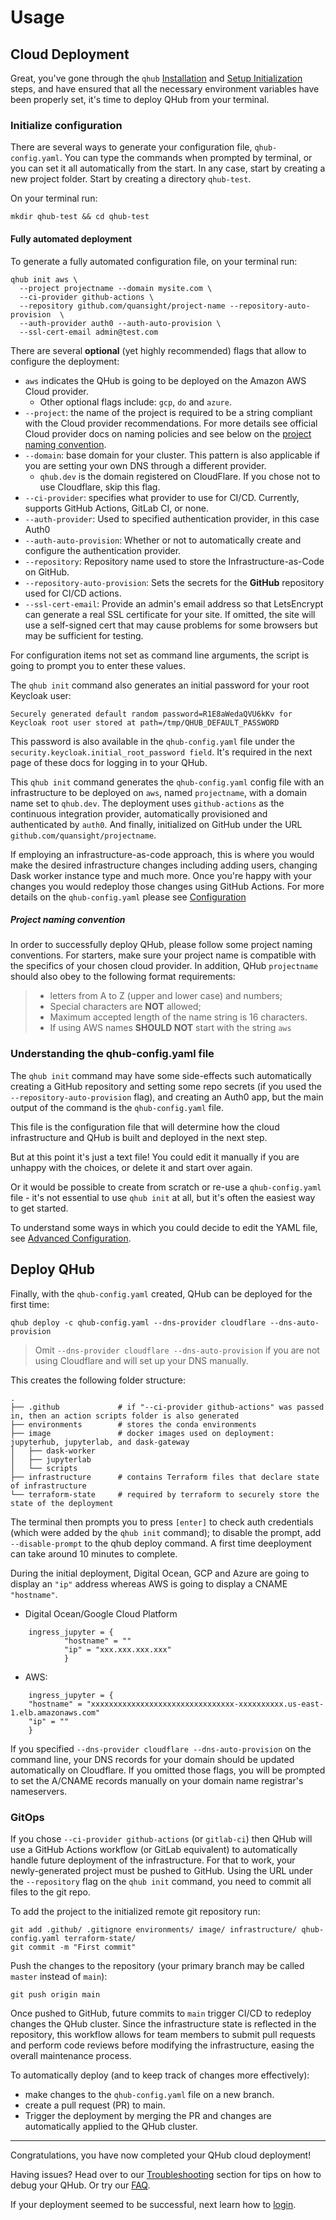 # Usage

## Cloud Deployment

Great, you've gone through the `qhub` [Installation](installation.md) and [Setup Initialization](setup.md) steps,
and have ensured that all the necessary environment variables have been properly set, it's time to deploy QHub
from your terminal.

### Initialize configuration

There are several ways to generate your configuration file, `qhub-config.yaml`. You can
type the commands when prompted by terminal, or you can set
it all automatically from the start. In any case, start by creating
a new project folder. Start by creating a directory `qhub-test`.

On your terminal run:

```shell
mkdir qhub-test && cd qhub-test
```

#### Fully automated deployment

To generate a fully automated configuration file, on your terminal run:

```shell
qhub init aws \
  --project projectname --domain mysite.com \
  --ci-provider github-actions \
  --repository github.com/quansight/project-name --repository-auto-provision  \
  --auth-provider auth0 --auth-auto-provision \
  --ssl-cert-email admin@test.com
```
There are several **optional** (yet highly recommended) flags that
allow to configure the deployment:

- `aws` indicates the QHub is going to be deployed on the Amazon AWS Cloud provider.
    + Other optional flags include: `gcp`, `do` and `azure`.
- `--project`: the name of the project is required to be a string compliant with the Cloud provider recommendations. For
  more details see official Cloud provider docs on naming policies and see below on the [project naming convention](#project-naming-convention).
- `--domain`: base domain for your cluster. This pattern is also applicable if you are setting your own DNS through a different provider.
  + `qhub.dev` is the domain registered on CloudFlare. If you chose not to use Cloudflare, skip this flag.
- `--ci-provider`: specifies what provider to use for CI/CD. Currently, supports GitHub Actions, GitLab CI, or none.
- `--auth-provider`: Used to specified authentication provider, in this case Auth0
- `--auth-auto-provision`: Whether or not to automatically create and configure the authentication provider.
- `--repository`: Repository name used to store the Infrastructure-as-Code on GitHub.
- `--repository-auto-provision`: Sets the secrets for the **GitHub** repository used for CI/CD actions.
- `--ssl-cert-email`: Provide an admin's email address so that LetsEncrypt can generate a real SSL certificate for your site. If omitted, the site will use a self-signed cert that may cause problems for some browsers but may be sufficient for testing.

For configuration items not set as command line arguments, the script is going to prompt you to enter these values.

The `qhub init` command also generates an initial password for your root Keycloak user:

```
Securely generated default random password=R1E8aWedaQVU6kKv for Keycloak root user stored at path=/tmp/QHUB_DEFAULT_PASSWORD
```

This password is also available in the `qhub-config.yaml` file under the `security.keycloak.initial_root_password field`. It's required in the next page of these docs for logging in to your QHub.

This `qhub init` command generates the `qhub-config.yaml` config file
with an infrastructure to be deployed on `aws`, named `projectname`, with a
domain name set to `qhub.dev`. The deployment uses `github-actions` as
the continuous integration provider,
automatically provisioned and authenticated by `auth0`. And finally, initialized on
GitHub under the URL `github.com/quansight/projectname`.

If employing an infrastructure-as-code approach, this is where you would make the desired infrastructure changes
including adding users, changing Dask worker instance type and much more. Once you're happy with your changes you would redeploy those changes using GitHub Actions. For more details on the `qhub-config.yaml` please see [Configuration](configuration.md)

##### Project naming convention
In order to successfully deploy QHub, please follow some project naming conventions. For starters,
make sure your project name is compatible with the specifics of your chosen cloud provider. In addition, QHub `projectname`
should also obey to the following format requirements:
> + letters from A to Z (upper and lower case) and numbers;
> + Special characters are **NOT** allowed;
> + Maximum accepted length of the name string is 16 characters.
> + If using AWS names **SHOULD NOT** start with the string `aws`

### Understanding the qhub-config.yaml file

The `qhub init` command may have some side-effects such automatically creating a GitHub repository and setting some repo secrets (if you used the `--repository-auto-provision` flag), and creating an Auth0 app, but the main output of the command is the `qhub-config.yaml` file.

This file is the configuration file that will determine how the cloud infrastructure and QHub is built and deployed in the next step.

But at this point it's just a text file! You could edit it manually if you are unhappy with the choices, or delete it and start over again.

Or it would be possible to create from scratch or re-use a `qhub-config.yaml` file - it's not essential to use `qhub init` at all, but it's often the easiest way to get started.

To understand some ways in which you could decide to edit the YAML file, see [Advanced Configuration](configuration.md).

## Deploy QHub

Finally, with the `qhub-config.yaml` created, QHub can be deployed for the first time:

```shell
qhub deploy -c qhub-config.yaml --dns-provider cloudflare --dns-auto-provision
```
> Omit `--dns-provider cloudflare --dns-auto-provision` if you are not using Cloudflare and will set up your DNS manually.

This creates the following folder structure:

```
.
├── .github             # if "--ci-provider github-actions" was passed in, then an action scripts folder is also generated
├── environments        # stores the conda environments
├── image               # docker images used on deployment: jupyterhub, jupyterlab, and dask-gateway
│   ├── dask-worker
│   ├── jupyterlab
│   └── scripts
├── infrastructure      # contains Terraform files that declare state of infrastructure
└── terraform-state     # required by terraform to securely store the state of the deployment
```

The terminal then prompts you to press `[enter]` to check auth credentials
(which were added by the `qhub init` command); to disable the prompt, add `--disable-prompt` to the qhub deploy command.
A first time deeployment can take around 10 minutes to complete.

During the initial deployment, Digital Ocean, GCP and Azure are going to display an `"ip"` address
whereas AWS is going to display a CNAME `"hostname"`.

+ Digital Ocean/Google Cloud Platform
```shell
    ingress_jupyter = {
            "hostname" = ""
            "ip" = "xxx.xxx.xxx.xxx"
            }
```
+ AWS:
```shell
    ingress_jupyter = {
    "hostname" = "xxxxxxxxxxxxxxxxxxxxxxxxxxxxxxxx-xxxxxxxxxx.us-east-1.elb.amazonaws.com"
    "ip" = ""
    }
```

If you specified `--dns-provider cloudflare --dns-auto-provision` on the command line, your DNS records for your domain should be updated automatically on Cloudflare. If you omitted those flags, you will be prompted to set the A/CNAME records manually on your domain name registrar's nameservers.

### GitOps

If you chose `--ci-provider github-actions` (or `gitlab-ci`) then QHub will use a GitHub Actions workflow (or GitLab equivalent) to automatically handle future deployment of
the infrastructure. For that to work, your newly-generated project must be pushed to
GitHub. Using the URL under the `--repository` flag on the `qhub init`
command, you need to commit all files to the git repo.

To add the project to the initialized remote git repository run:

```shell
git add .github/ .gitignore environments/ image/ infrastructure/ qhub-config.yaml terraform-state/
git commit -m "First commit"
```

Push the changes to the repository (your primary branch may be called
`master` instead of `main`):

```shell
git push origin main
```

Once pushed to GitHub, future commits to `main`  trigger CI/CD to redeploy
changes the QHub cluster. Since the infrastructure state is reflected in
the repository, this workflow allows for team members to submit pull requests
and perform code reviews before modifying the infrastructure, easing the
overall maintenance process.

To automatically deploy (and to keep track of changes more effectively):
- make changes to the `qhub-config.yaml` file on a new branch.
- create a pull request (PR) to main.
- Trigger the deployment by merging the PR and changes are
  automatically applied to the QHub cluster.

-----

Congratulations, you have now completed your QHub cloud deployment!

Having issues? Head over to our
[Troubleshooting](../admin_guide/troubleshooting.md) section for tips
on how to debug your QHub. Or try our
[FAQ](../admin_guide/faq.md).

If your deployment seemed to be successful, next learn how to [login](login.md).
